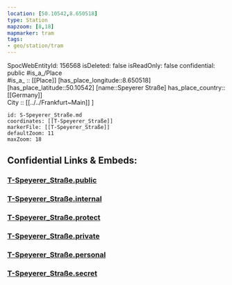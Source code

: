 ```yaml
---
location: [50.10542,8.650518] 
type: Station 
mapzoom: [8,18] 
mapmarker: tram 
tags:
- geo/station/tram
---
```

SpocWebEntityId: 156568
isDeleted: false
isReadOnly: false
confidential: public
#is_a_/Place  
#is_a_ :: [[Place]] 
[has_place_longitude::8.650518] 
[has_place_latitude::50.10542] 
[name::Speyerer Straße] 
has_place_country:: [[Germany]]  
City :: [[../../Frankfurt~Main]] ] 


```leaflet
id: S-Speyerer_Straße.md
coordinates: [[T-Speyerer_Straße]] 
markerFile: [[T-Speyerer_Straße]] 
defaultZoom: 11 
maxZoom: 18
```


## Confidential Links & Embeds: 

### [T-Speyerer_Straße.public](/_public/\Earth\Continent\Europe\Europe~Central\Germany\Germany~West\Hessen\counties~Hessen\Frankfurt~Main\Stations-FFM~TT-Speyerer_Straße.public.md) 

### [T-Speyerer_Straße.internal](/_internal/\Earth\Continent\Europe\Europe~Central\Germany\Germany~West\Hessen\counties~Hessen\Frankfurt~Main\Stations-FFM~TT-Speyerer_Straße.internal.md) 

### [T-Speyerer_Straße.protect](/_protect/\Earth\Continent\Europe\Europe~Central\Germany\Germany~West\Hessen\counties~Hessen\Frankfurt~Main\Stations-FFM~TT-Speyerer_Straße.protect.md) 

### [T-Speyerer_Straße.private](/_private/\Earth\Continent\Europe\Europe~Central\Germany\Germany~West\Hessen\counties~Hessen\Frankfurt~Main\Stations-FFM~TT-Speyerer_Straße.private.md) 

### [T-Speyerer_Straße.personal](/_personal/\Earth\Continent\Europe\Europe~Central\Germany\Germany~West\Hessen\counties~Hessen\Frankfurt~Main\Stations-FFM~TT-Speyerer_Straße.personal.md) 

### [T-Speyerer_Straße.secret](/_secret/\Earth\Continent\Europe\Europe~Central\Germany\Germany~West\Hessen\counties~Hessen\Frankfurt~Main\Stations-FFM~TT-Speyerer_Straße.secret.md)

